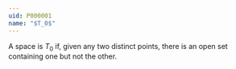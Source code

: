 ```yaml
---
uid: P000001
name: "$T_0$"
---
```

A space is $T_0$ if, given any two distinct points, there is an open set containing one but not the other.

